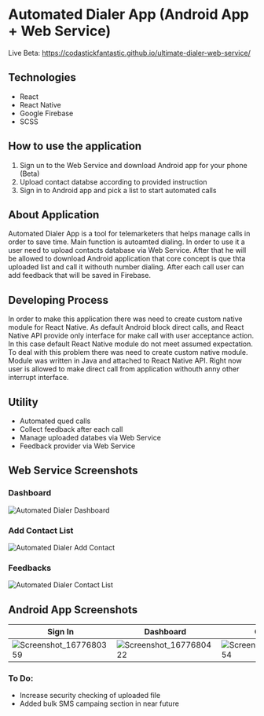 # Automated Dialer App (Android App + Web Service) 

Live Beta: https://codastickfantastic.github.io/ultimate-dialer-web-service/

## Technologies
- React
- React Native
- Google Firebase
- SCSS

## How to use the application 
1. Sign un to the Web Service and download Android app for your phone (Beta)
2. Upload contact databse according to provided instruction 
3. Sign in to Android app and pick a list to start automated calls

## About Application 
Automated Dialer App is a tool for telemarketers that helps manage calls in order to save time. 
Main function is autoamted dialing. 
In order to use it a user need to upload contacts database via Web Service. 
After that he will be allowed to download Android application that core concept is que thta uploaded list and call it withouth number dialing.
After each call user can add feedback that will be saved in Firebase. 

## Developing Process
In order to make this application there was need to create custom native module for React Native. 
As default Android block direct calls, and React Native API provide only interface for make call with user acceptance action. 
In this case default React Native module do not meet assumed expectation. 
To deal with this problem there was need to create custom native module. 
Module was written in Java and attached to React Native API.
Right now user is allowed to make direct call from application withouth anny other interrupt interface. 

## Utility
 - Automated qued calls
 - Collect feedback after each call
 - Manage uploaded databes via Web Service
 - Feedback provider via Web Service
 
## Web Service Screenshots
### Dashboard
![Automated Dialer Dashboard](https://user-images.githubusercontent.com/118989184/222166074-89c2040f-939f-4a70-afbe-b1bee6894693.png)

### Add Contact List
![Automated Dialer Add Contact](https://user-images.githubusercontent.com/118989184/222166205-ff5ac488-7411-41a2-935b-5fe97ae85576.png)

### Feedbacks 
![Automated Dialer Contact List](https://user-images.githubusercontent.com/118989184/222166283-2e94f5ca-0ea7-4fd6-8046-b0b08f56669f.png)

## Android App Screenshots

|Sign In|Dashboard|Call List|
|--|--|--|
|![Screenshot_1677680359](https://user-images.githubusercontent.com/118989184/222166900-b1e424ab-f649-4dc7-a792-326aba18c741.png)|![Screenshot_1677680422](https://user-images.githubusercontent.com/118989184/222167077-4d01d271-c22f-426a-8712-2c7a3959090d.png)|![Screenshot_1677680454](https://user-images.githubusercontent.com/118989184/222167210-cf632974-1de2-4f7e-9c92-9393b867caf1.png)|


### To Do: 
- Increase security checking of uploaded file 
- Added bulk SMS campaing section in near future
